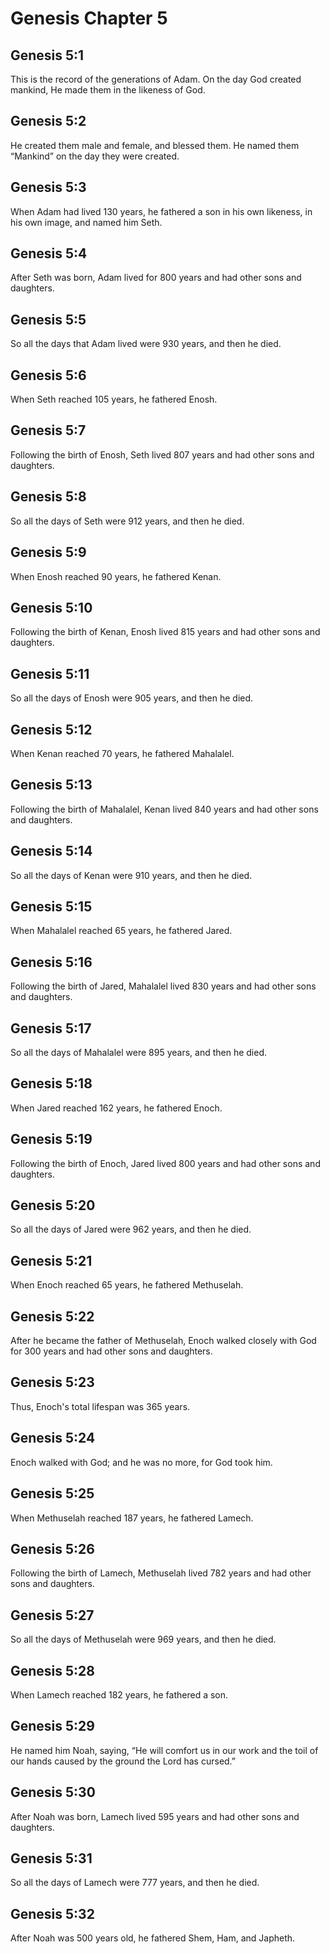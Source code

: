 # Genesis Chapter 5

## Genesis 5:1

This is the record of the generations of Adam. On the day God created mankind, He made them in the likeness of God.

## Genesis 5:2

He created them male and female, and blessed them. He named them “Mankind” on the day they were created.

## Genesis 5:3

When Adam had lived 130 years, he fathered a son in his own likeness, in his own image, and named him Seth.

## Genesis 5:4

After Seth was born, Adam lived for 800 years and had other sons and daughters.

## Genesis 5:5

So all the days that Adam lived were 930 years, and then he died.

## Genesis 5:6

When Seth reached 105 years, he fathered Enosh.

## Genesis 5:7

Following the birth of Enosh, Seth lived 807 years and had other sons and daughters.

## Genesis 5:8

So all the days of Seth were 912 years, and then he died.

## Genesis 5:9

When Enosh reached 90 years, he fathered Kenan.

## Genesis 5:10

Following the birth of Kenan, Enosh lived 815 years and had other sons and daughters.

## Genesis 5:11

So all the days of Enosh were 905 years, and then he died.

## Genesis 5:12

When Kenan reached 70 years, he fathered Mahalalel.

## Genesis 5:13

Following the birth of Mahalalel, Kenan lived 840 years and had other sons and daughters.

## Genesis 5:14

So all the days of Kenan were 910 years, and then he died.

## Genesis 5:15

When Mahalalel reached 65 years, he fathered Jared.

## Genesis 5:16

Following the birth of Jared, Mahalalel lived 830 years and had other sons and daughters.

## Genesis 5:17

So all the days of Mahalalel were 895 years, and then he died.

## Genesis 5:18

When Jared reached 162 years, he fathered Enoch.

## Genesis 5:19

Following the birth of Enoch, Jared lived 800 years and had other sons and daughters.

## Genesis 5:20

So all the days of Jared were 962 years, and then he died.

## Genesis 5:21

When Enoch reached 65 years, he fathered Methuselah.

## Genesis 5:22

After he became the father of Methuselah, Enoch walked closely with God for 300 years and had other sons and daughters.

## Genesis 5:23

Thus, Enoch's total lifespan was 365 years.

## Genesis 5:24

Enoch walked with God; and he was no more, for God took him.

## Genesis 5:25

When Methuselah reached 187 years, he fathered Lamech.

## Genesis 5:26

Following the birth of Lamech, Methuselah lived 782 years and had other sons and daughters.

## Genesis 5:27

So all the days of Methuselah were 969 years, and then he died.

## Genesis 5:28

When Lamech reached 182 years, he fathered a son.

## Genesis 5:29

He named him Noah, saying, “He will comfort us in our work and the toil of our hands caused by the ground the Lord has cursed.”

## Genesis 5:30

After Noah was born, Lamech lived 595 years and had other sons and daughters.

## Genesis 5:31

So all the days of Lamech were 777 years, and then he died.

## Genesis 5:32

After Noah was 500 years old, he fathered Shem, Ham, and Japheth.
